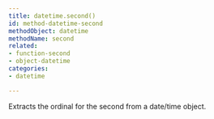 ```yaml
---
title: datetime.second()
id: method-datetime-second
methodObject: datetime
methodName: second
related:
- function-second
- object-datetime
categories:
- datetime

---
```


Extracts the ordinal for the second from a date/time object.